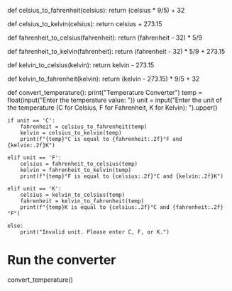 def celsius_to_fahrenheit(celsius):
    return (celsius * 9/5) + 32

def celsius_to_kelvin(celsius):
    return celsius + 273.15

def fahrenheit_to_celsius(fahrenheit):
    return (fahrenheit - 32) * 5/9

def fahrenheit_to_kelvin(fahrenheit):
    return (fahrenheit - 32) * 5/9 + 273.15

def kelvin_to_celsius(kelvin):
    return kelvin - 273.15

def kelvin_to_fahrenheit(kelvin):
    return (kelvin - 273.15) * 9/5 + 32

def convert_temperature():
    print("Temperature Converter")
    temp = float(input("Enter the temperature value: "))
    unit = input("Enter the unit of the temperature (C for Celsius, F for Fahrenheit, K for Kelvin): ").upper()

    if unit == 'C':
        fahrenheit = celsius_to_fahrenheit(temp)
        kelvin = celsius_to_kelvin(temp)
        print(f"{temp}°C is equal to {fahrenheit:.2f}°F and {kelvin:.2f}K")
    
    elif unit == 'F':
        celsius = fahrenheit_to_celsius(temp)
        kelvin = fahrenheit_to_kelvin(temp)
        print(f"{temp}°F is equal to {celsius:.2f}°C and {kelvin:.2f}K")
    
    elif unit == 'K':
        celsius = kelvin_to_celsius(temp)
        fahrenheit = kelvin_to_fahrenheit(temp)
        print(f"{temp}K is equal to {celsius:.2f}°C and {fahrenheit:.2f}°F")
    
    else:
        print("Invalid unit. Please enter C, F, or K.")

# Run the converter
convert_temperature()
